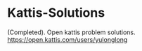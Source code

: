 # Kattis-Solutions
(Completed). Open kattis problem solutions. https://open.kattis.com/users/yulonglong
